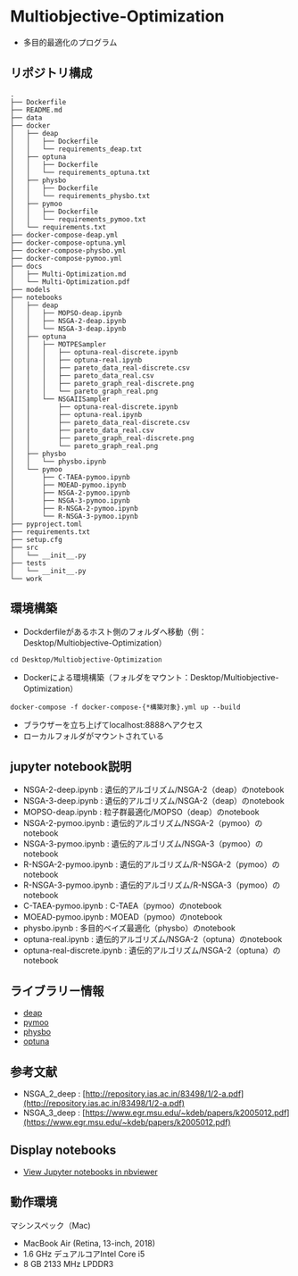 # Multiobjective-Optimization

- 多目的最適化のプログラム

## リポジトリ構成
```
.
├── Dockerfile
├── README.md
├── data
├── docker
│   ├── deap
│   │   ├── Dockerfile
│   │   └── requirements_deap.txt
│   ├── optuna
│   │   ├── Dockerfile
│   │   └── requirements_optuna.txt
│   ├── physbo
│   │   ├── Dockerfile
│   │   └── requirements_physbo.txt
│   ├── pymoo
│   │   ├── Dockerfile
│   │   └── requirements_pymoo.txt
│   └── requirements.txt
├── docker-compose-deap.yml
├── docker-compose-optuna.yml
├── docker-compose-physbo.yml
├── docker-compose-pymoo.yml
├── docs
│   ├── Multi-Optimization.md
│   └── Multi-Optimization.pdf
├── models
├── notebooks
│   ├── deap
│   │   ├── MOPSO-deap.ipynb
│   │   ├── NSGA-2-deap.ipynb
│   │   └── NSGA-3-deap.ipynb
│   ├── optuna
│   │   ├── MOTPESampler
│   │   │   ├── optuna-real-discrete.ipynb
│   │   │   ├── optuna-real.ipynb
│   │   │   ├── pareto_data_real-discrete.csv
│   │   │   ├── pareto_data_real.csv
│   │   │   ├── pareto_graph_real-discrete.png
│   │   │   └── pareto_graph_real.png
│   │   └── NSGAIISampler
│   │       ├── optuna-real-discrete.ipynb
│   │       ├── optuna-real.ipynb
│   │       ├── pareto_data_real-discrete.csv
│   │       ├── pareto_data_real.csv
│   │       ├── pareto_graph_real-discrete.png
│   │       └── pareto_graph_real.png
│   ├── physbo
│   │   └── physbo.ipynb
│   └── pymoo
│       ├── C-TAEA-pymoo.ipynb
│       ├── MOEAD-pymoo.ipynb
│       ├── NSGA-2-pymoo.ipynb
│       ├── NSGA-3-pymoo.ipynb
│       ├── R-NSGA-2-pymoo.ipynb
│       └── R-NSGA-3-pymoo.ipynb
├── pyproject.toml
├── requirements.txt
├── setup.cfg
├── src
│   └── __init__.py
├── tests
│   └── __init__.py
└── work
```

## 環境構築

- Dockderfileがあるホスト側のフォルダへ移動（例：Desktop/Multiobjective-Optimization）

```
cd Desktop/Multiobjective-Optimization
```

- Dockerによる環境構築（フォルダをマウント：Desktop/Multiobjective-Optimization）

```
docker-compose -f docker-compose-{*構築対象}.yml up --build
```

- ブラウザーを立ち上げてlocalhost:8888へアクセス
- ローカルフォルダがマウントされている

## jupyter notebook説明

- NSGA-2-deep.ipynb : 遺伝的アルゴリズム/NSGA-2（deap）のnotebook
- NSGA-3-deep.ipynb : 遺伝的アルゴリズム/NSGA-2（deap）のnotebook
- MOPSO-deap.ipynb : 粒子群最適化/MOPSO（deap）のnotebook
- NSGA-2-pymoo.ipynb : 遺伝的アルゴリズム/NSGA-2（pymoo）のnotebook
- NSGA-3-pymoo.ipynb : 遺伝的アルゴリズム/NSGA-3（pymoo）のnotebook
- R-NSGA-2-pymoo.ipynb : 遺伝的アルゴリズム/R-NSGA-2（pymoo）のnotebook
- R-NSGA-3-pymoo.ipynb : 遺伝的アルゴリズム/R-NSGA-3（pymoo）のnotebook
- C-TAEA-pymoo.ipynb : C-TAEA（pymoo）のnotebook
- MOEAD-pymoo.ipynb : MOEAD（pymoo）のnotebook
- physbo.ipynb : 多目的ベイズ最適化（physbo）のnotebook
- optuna-real.ipynb : 遺伝的アルゴリズム/NSGA-2（optuna）のnotebook
- optuna-real-discrete.ipynb : 遺伝的アルゴリズム/NSGA-2（optuna）のnotebook

## ライブラリー情報

- [deap](https://github.com/DEAP/deap)
- [pymoo](https://github.com/msu-coinlab/pymoo)
- [physbo](https://github.com/issp-center-dev/PHYSBO)
- [optuna](https://github.com/optuna/optuna)

## 参考文献

- NSGA_2_deep : [http://repository.ias.ac.in/83498/1/2-a.pdf](http://repository.ias.ac.in/83498/1/2-a.pdf)
- NSGA_3_deep : [https://www.egr.msu.edu/~kdeb/papers/k2005012.pdf](https://www.egr.msu.edu/~kdeb/papers/k2005012.pdf)

## Display notebooks

- [View Jupyter notebooks in nbviewer](https://nbviewer.jupyter.org/github/ykato27/Multiobjective-Optimization/tree/main/notebooks/)

## 動作環境
マシンスペック（Mac)
- MacBook Air (Retina, 13-inch, 2018)
- 1.6 GHz デュアルコアIntel Core i5
- 8 GB 2133 MHz LPDDR3

